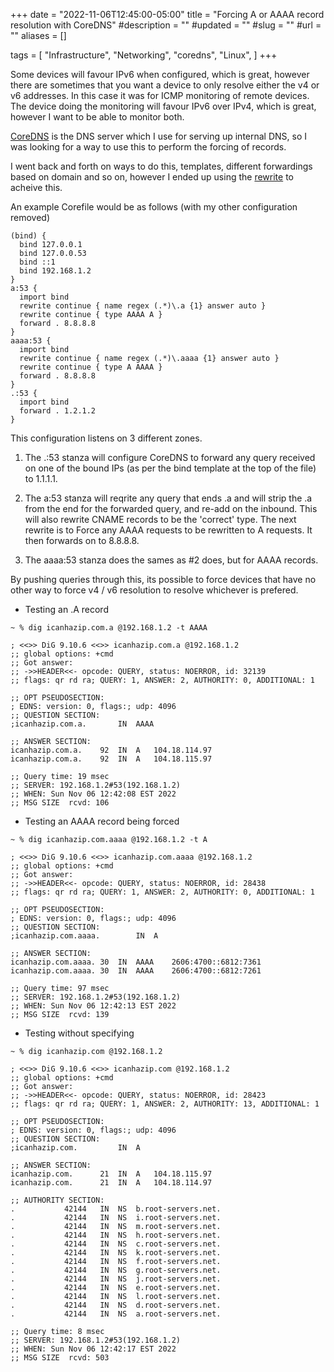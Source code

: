 +++
date = "2022-11-06T12:45:00-05:00"
title = "Forcing A or AAAA record resolution with CoreDNS"
#description = ""
#updated = ""
#slug = ""
#url = ""
aliases = []

tags = [
    "Infrastructure",
    "Networking",
    "coredns",
    "Linux",
]
+++

Some devices will favour IPv6 when configured, which is great, however there are sometimes that you want a device to only resolve either the v4 or v6 addresses. In this case it was for ICMP monitoring of remote devices. The device doing the monitoring will favour IPv6 over IPv4, which is great, however I want to be able to monitor both.

[CoreDNS](https://coredns.io/) is the DNS server which I use for serving up internal DNS, so I was looking for a way to use this to perform the forcing of records.

I went back and forth on ways to do this, templates, different forwardings based on domain and so on, however I ended up using the [rewrite](https://coredns.io/plugins/rewrite/) to acheive this.

An example Corefile would be as follows (with my other configuration removed)


```
(bind) {
  bind 127.0.0.1
  bind 127.0.0.53
  bind ::1
  bind 192.168.1.2
}
a:53 {
  import bind
  rewrite continue { name regex (.*)\.a {1} answer auto }
  rewrite continue { type AAAA A }
  forward . 8.8.8.8
}
aaaa:53 {
  import bind
  rewrite continue { name regex (.*)\.aaaa {1} answer auto }
  rewrite continue { type A AAAA }
  forward . 8.8.8.8
}
.:53 {
  import bind
  forward . 1.2.1.2
}
```

This configuration listens on 3 different zones. 

1. The .:53 stanza will configure CoreDNS to forward any query received on one of the bound IPs (as per the bind template at the top of the file) to 1.1.1.1.

2. The a:53 stanza will reqrite any query that ends .a and will strip the .a from the end for the forwarded query, and re-add on the inbound. This will also rewrite CNAME records to be the 'correct' type. The next rewrite is to Force any AAAA requests to be rewritten to A requests. It then forwards on to 8.8.8.8.

3. The aaaa:53 stanza does the sames as #2 does, but for AAAA records.

By pushing queries through this, its possible to force devices that have no other way to force v4 / v6 resolution to resolve whichever is prefered.

* Testing an .A record

```
~ % dig icanhazip.com.a @192.168.1.2 -t AAAA

; <<>> DiG 9.10.6 <<>> icanhazip.com.a @192.168.1.2
;; global options: +cmd
;; Got answer:
;; ->>HEADER<<- opcode: QUERY, status: NOERROR, id: 32139
;; flags: qr rd ra; QUERY: 1, ANSWER: 2, AUTHORITY: 0, ADDITIONAL: 1

;; OPT PSEUDOSECTION:
; EDNS: version: 0, flags:; udp: 4096
;; QUESTION SECTION:
;icanhazip.com.a.		IN	AAAA

;; ANSWER SECTION:
icanhazip.com.a.	92	IN	A	104.18.114.97
icanhazip.com.a.	92	IN	A	104.18.115.97

;; Query time: 19 msec
;; SERVER: 192.168.1.2#53(192.168.1.2)
;; WHEN: Sun Nov 06 12:42:08 EST 2022
;; MSG SIZE  rcvd: 106
```


* Testing an AAAA record being forced
```
~ % dig icanhazip.com.aaaa @192.168.1.2 -t A

; <<>> DiG 9.10.6 <<>> icanhazip.com.aaaa @192.168.1.2
;; global options: +cmd
;; Got answer:
;; ->>HEADER<<- opcode: QUERY, status: NOERROR, id: 28438
;; flags: qr rd ra; QUERY: 1, ANSWER: 2, AUTHORITY: 0, ADDITIONAL: 1

;; OPT PSEUDOSECTION:
; EDNS: version: 0, flags:; udp: 4096
;; QUESTION SECTION:
;icanhazip.com.aaaa.		IN	A

;; ANSWER SECTION:
icanhazip.com.aaaa.	30	IN	AAAA	2606:4700::6812:7361
icanhazip.com.aaaa.	30	IN	AAAA	2606:4700::6812:7261

;; Query time: 97 msec
;; SERVER: 192.168.1.2#53(192.168.1.2)
;; WHEN: Sun Nov 06 12:42:13 EST 2022
;; MSG SIZE  rcvd: 139
```

* Testing without specifying
```
~ % dig icanhazip.com @192.168.1.2

; <<>> DiG 9.10.6 <<>> icanhazip.com @192.168.1.2
;; global options: +cmd
;; Got answer:
;; ->>HEADER<<- opcode: QUERY, status: NOERROR, id: 28423
;; flags: qr rd ra; QUERY: 1, ANSWER: 2, AUTHORITY: 13, ADDITIONAL: 1

;; OPT PSEUDOSECTION:
; EDNS: version: 0, flags:; udp: 4096
;; QUESTION SECTION:
;icanhazip.com.			IN	A

;; ANSWER SECTION:
icanhazip.com.		21	IN	A	104.18.115.97
icanhazip.com.		21	IN	A	104.18.114.97

;; AUTHORITY SECTION:
.			42144	IN	NS	b.root-servers.net.
.			42144	IN	NS	i.root-servers.net.
.			42144	IN	NS	m.root-servers.net.
.			42144	IN	NS	h.root-servers.net.
.			42144	IN	NS	c.root-servers.net.
.			42144	IN	NS	k.root-servers.net.
.			42144	IN	NS	f.root-servers.net.
.			42144	IN	NS	g.root-servers.net.
.			42144	IN	NS	j.root-servers.net.
.			42144	IN	NS	e.root-servers.net.
.			42144	IN	NS	l.root-servers.net.
.			42144	IN	NS	d.root-servers.net.
.			42144	IN	NS	a.root-servers.net.

;; Query time: 8 msec
;; SERVER: 192.168.1.2#53(192.168.1.2)
;; WHEN: Sun Nov 06 12:42:17 EST 2022
;; MSG SIZE  rcvd: 503
```
